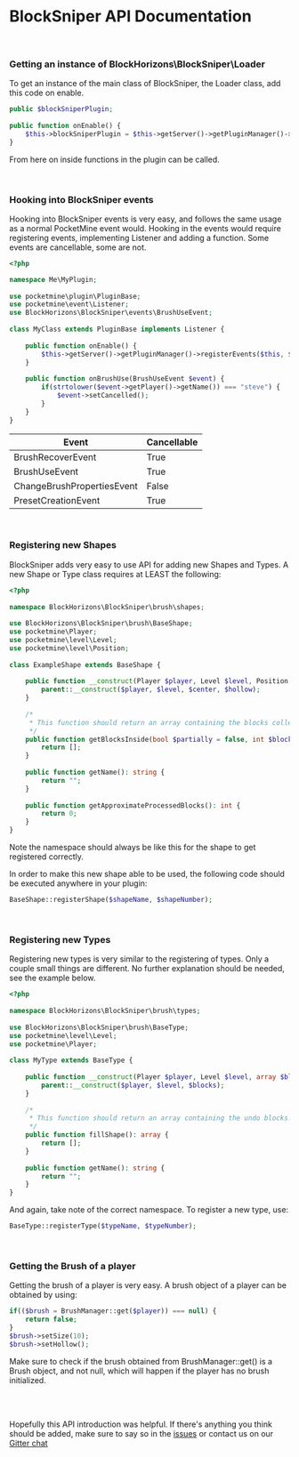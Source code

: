 # BlockSniper API Documentation

<br>

### Getting an instance of BlockHorizons\BlockSniper\Loader
To get an instance of the main class of BlockSniper, the Loader class, add this code on enable.
```php
public $blockSniperPlugin;
  
public function onEnable() {
    $this->blockSniperPlugin = $this->getServer()->getPluginManager()->getPlugin("BlockSniper");
}
```
From here on inside functions in the plugin can be called.

<br>

### Hooking into BlockSniper events
Hooking into BlockSniper events is very easy, and follows the same usage as a normal PocketMine event would. Hooking in the events would require registering events, implementing Listener and adding a function. Some events are cancellable, some are not.
```php
<?php

namespace Me\MyPlugin;
    
use pocketmine\plugin\PluginBase;
use pocketmine\event\Listener;
use BlockHorizons\BlockSniper\events\BrushUseEvent;
    
class MyClass extends PluginBase implements Listener {
    
    public function onEnable() {
        $this->getServer()->getPluginManager()->registerEvents($this, $this);
    }
    
    public function onBrushUse(BrushUseEvent $event) {
        if(strtolower($event->getPlayer()->getName()) === "steve") {
            $event->setCancelled();
        }
    }
}
```
|Event|Cancellable|
|-----|-----------|
|BrushRecoverEvent|True|
|BrushUseEvent|True|
|ChangeBrushPropertiesEvent|False|
|PresetCreationEvent|True|

<br>

### Registering new Shapes
BlockSniper adds very easy to use API for adding new Shapes and Types. A new Shape or Type class requires at LEAST the following:
```php
<?php
    
namespace BlockHorizons\BlockSniper\brush\shapes;
    
use BlockHorizons\BlockSniper\brush\BaseShape;
use pocketmine\Player;
use pocketmine\level\Level;
use pocketmine\level\Position;
    
class ExampleShape extends BaseShape {
    
    public function __construct(Player $player, Level $level, Position $center, bool $hollow) {
        parent::__construct($player, $level, $center, $hollow);
    }
    
    /*
     * This function should return an array containing the blocks collected in the shape.
     */
    public function getBlocksInside(bool $partially = false, int $blocksPerTick = 100): array {
        return [];
    }
    
    public function getName(): string {
        return "";
    }
    
    public function getApproximateProcessedBlocks(): int {
        return 0;
    }
}
```
Note the namespace should always be like this for the shape to get registered correctly.<br>

In order to make this new shape able to be used, the following code should be executed anywhere in your plugin:
```php
BaseShape::registerShape($shapeName, $shapeNumber);
```

<br>

### Registering new Types
Registering new types is very similar to the registering of types. Only a couple small things are different. No further explanation should be needed, see the example below.
```php
<?php
    
namespace BlockHorizons\BlockSniper\brush\types;
    
use BlockHorizons\BlockSniper\brush\BaseType;
use pocketmine\level\Level;
use pocketmine\Player;
    
class MyType extends BaseType {
	
    public function __construct(Player $player, Level $level, array $blocks) {
        parent::__construct($player, $level, $blocks);
    }
    
    /*
     * This function should return an array containing the undo blocks.
     */
    public function fillShape(): array {
        return [];
    }
    
    public function getName(): string {
        return "";
    }
}
```
And again, take note of the correct namespace. To register a new type, use:
```php
BaseType::registerType($typeName, $typeNumber);
```

<br>

### Getting the Brush of a player
Getting the brush of a player is very easy. A brush object of a player can be obtained by using:
```php
if(($brush = BrushManager::get($player)) === null) {
    return false;
}
$brush->setSize(10);
$brush->setHollow();
```
Make sure to check if the brush obtained from BrushManager::get() is a Brush object, and not null, which will happen if the player has no brush initialized.

<br><br>

Hopefully this API introduction was helpful. If there's anything you think should be added, make sure to say so in the [issues](https://github.com/BlockHorizons/BlockSniper/issues) or contact us on our [Gitter chat](https://gitter.im/BlockHorizons/BlockSniper)

